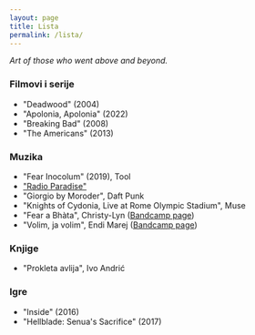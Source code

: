 ```yaml
---
layout: page
title: Lista
permalink: /lista/
---
```


*Art of those who went above and beyond.*

### Filmovi i serije

- "Deadwood" (2004)
- "Apolonia, Apolonia" (2022)
- "Breaking Bad" (2008)
- "The Americans" (2013)

### Muzika

- "Fear Inocolum" (2019), Tool
- ["Radio Paradise"](https://radioparadise.com)
- "Giorgio by Moroder", Daft Punk
- "Knights of Cydonia, Live at Rome Olympic Stadium", Muse
- "Fear a Bhàta", Christy-Lyn ([Bandcamp page](https://christylynmusic.bandcamp.com/album/soir-e))
- "Volim, ja volim", Endi Marej ([Bandcamp page](https://endimarej.bandcamp.com/album/endi-marej-i-lageri-sezone))

### Knjige

- "Prokleta avlija", Ivo Andrić

### Igre

- "Inside" (2016)
- "Hellblade: Senua's Sacrifice" (2017)
